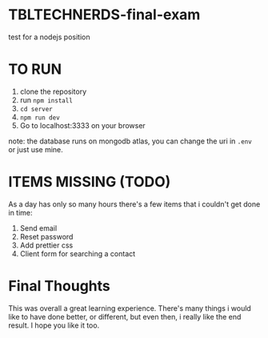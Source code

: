 # TBLTECHNERDS-final-exam
test for a nodejs position

# TO RUN
1. clone the repository
2. run `npm install`
3. `cd server`
4. `npm run dev`
5. Go to localhost:3333 on your browser

note: the database runs on mongodb atlas, you can change the uri in `.env` or just use mine.

# ITEMS MISSING (TODO)
As a day has only so many hours there's a few items that i couldn't get done in time:
1. Send email
2. Reset password
3. Add prettier css
4. Client form for searching a contact

# Final Thoughts
This was overall a great learning experience. There's many things i would like to have done better, or different, but even then, i really like the end result. I hope you like it too.
